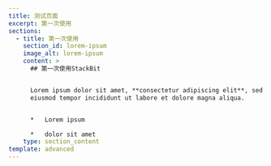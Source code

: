 ```yaml
---
title: 测试页面
excerpt: 第一次使用
sections:
  - title: 第一次使用
    section_id: lorem-ipsum
    image_alt: lorem-ipsum
    content: >
      ## 第一次使用StackBit


      Lorem ipsum dolor sit amet, **consectetur adipiscing elit**, sed do
      eiusmod tempor incididunt ut labore et dolore magna aliqua.


      *   Lorem ipsum

      *   dolor sit amet
    type: section_content
template: advanced
---
```

